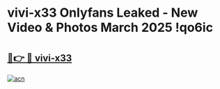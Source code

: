 # vivi-x33 Onlyfans Leaked - New Video & Photos March 2025 !qo6ic

# <h2><a href="https://gg7c5b.iuczelnia.edu.pl?title=vivi-x33&ref=qo6ic">🔗👉 🔴 vivi-x33</a></h2>

[![acn](https://github.com/user-attachments/assets/0f9c940e-d8b0-45ae-aac7-cd30a18b3e1c)](https://gg7c5b.iuczelnia.edu.pl?title=vivi-x33&ref=qo6ic)

